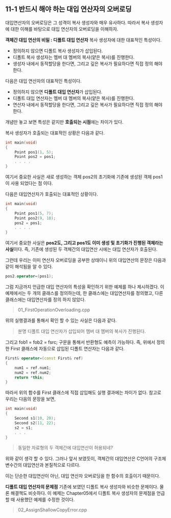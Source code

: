 11-1 반드시 해야 하는 대입 연산자의 오버로딩
---
대입연산자의 오버로딩은 그 성격이 복사 생성자와 매우 유사하다. 따라서 복사 생성자에 대한 이해를 바탕으로 대입 연산자의 오버로딩을 이해하자.

**객체간 대입 연산의 비밀 : 디폴트 대입 연산자**
복사 생성자에 대한 대표적인 특성이다.
* 정의하지 않으면 디폴트 복사 생성자가 삽입된다.
* 디폴트 복사 생성자는 멤버 대 멤버의 복사(얕은 복사)를 진행한다.
* 생성자 내에서 동적할당을 한다면, 그리고 깊은 복사가 필요하다면 직접 정의 해야한다.

다음은 대입 연산자의 대표적인 특성이다.
* 정의하지 않으면 **디폴트 대입 연산자**가 삽입된다.
* 디폴트 대입 연산자는 멤버 대 멤버의 복사(얕은 복사)를 진행한다.
* 연산자 내에서 동적할당을 한다면, 그리고 깊은 복사가 필요하다면 직접 정의 해야한다.

개념만 놓고 보면 특성은 같지만 **호출되는 시점**에는 차이가 있다.

복사 생성자가 호출되는 대표적인 상황은 다음과 같다.
``` C++
int main(void)
{
    Point pos1(1, 5);
    Point pos2 = pos1;
    . . . .
}
```

여기서 중요한 사실은 새로 생성하는 객체 pos2의 초기화에 기존에 생성된 객체 pos1이 사용 되었다는 점 이다.

다음은 대입연산자가 호출되는 대표적인 상황이다.
``` C++
int main(void)
{
    Point pos1(5, 7);
    Point pos2(9, 10);
    pos2 = pos1;
    . . . .
}
```
여기서 중요한 사실은 **pos2도, 그리고 pos1도 이미 생성 및 초기화가 진행된 객체라는 사실**이다. 즉, 기존에 생성된 두 객체간의 대입연산 시에는 대입 연산자가 호출된다. 

그런데 우리는 이미 연산자 오버로딩을 공부한 상태이니 위의 대입연산의 문장은 다음과 같이 해석됨을 알 수 있다.

``` C++
pos2.operator=(pos1);
```

그럼 지금까지 언급한 대입 연산자의 특성을 확인하기 위한 예제를 하나 제시하겠다. 이 예제에서는 두 개의 클래스를 정의하는데, 한 클래스에는 대입연산자를 정의했고, 다른 클래스에는 대입연산자를 정의 하지 않았다.
> 01_FirstOperationOverloading.cpp

위의 실행결과를 통해서 확인 할 수 있는 사실은 다음과 같다.
> 분명 디폴트 대입 연산자가 삽입되어 멤버 대 멤버의 복사가 진행된다.

그리고 fob1 = fob2 = fsrc; 구문을 통해서 반환형도 예측이 가능하다. 즉, 위에서 정의한 First 클래스에 자동으로 삽입된 디폴트 연산자는 다음과 같다.

``` C++
First& operator=(const First& ref)
{
    num1 = ref.num1;
    num2 = ref.num2;
    return *this;
}
```

따라서 위의 함수를 First 클래스에 직접 삽입해도 실행 결과에는 차이가 없다. 참고로 우리는 다음의 문장을 보면, 

``` C++
int main(void)
{
    Second s1(10, 20);
    Second s2(11, 22);
    s2 = s1;
    . . .
}
```

> 동일한 자료형의 두 객체간에 대입연산이 허용되네?

위와 같이 생각 할 수 있다. 그러나 앞서 보였듯이, 객체간의 대입연산은 C언어의 구조체 변수간의 대입연산과 본질적으로 다르다.

이는 단순한 대입연산이 아닌, 대입 연산자 오버로딩을 한 함수의 호출이기 때문이다.

**디폴트 대입 연산자의 문제점**
기존에 보였던 디폴트 복사 생성자와 비슷한 문제이다. 물론 해결책도 비슷하다. 
이 예제는 Chapter05에서 디폴트 복사 생성자의 문제점을 언급할 때 사용했던 예제를 수정한 것이다.

> 02_AssignShallowCopyError.cpp


